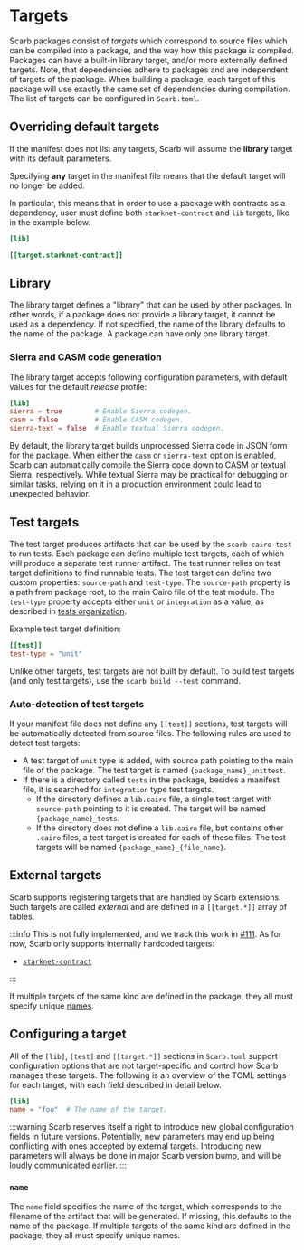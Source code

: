# Targets

Scarb packages consist of _targets_ which correspond to source files which can be compiled into a package, and the way
how this package is compiled.
Packages can have a built-in library target, and/or more externally defined targets.
Note, that dependencies adhere to packages and are independent of targets of the package.
When building a package, each target of this package will use exactly the same set of dependencies during compilation.
The list of targets can be configured in `Scarb.toml`.

## Overriding default targets

If the manifest does not list any targets, Scarb will assume the **library** target with its default parameters.

Specifying **any** target in the manifest file means that the default target will no longer be added.

In particular, this means that in order to use a package with contracts as a dependency, user must define
both `starknet-contract` and `lib` targets, like in the example below.

```toml
[lib]

[[target.starknet-contract]]

```

## Library

The library target defines a "library" that can be used by other packages.
In other words, if a package does not provide a library target, it cannot be used as a dependency.
If not specified, the name of the library defaults to the name of the package.
A package can have only one library target.

### Sierra and CASM code generation

The library target accepts following configuration parameters, with default values for the default _release_ profile:

```toml
[lib]
sierra = true        # Enable Sierra codegen.
casm = false         # Enable CASM codegen.
sierra-text = false  # Enable textual Sierra codegen.
```

By default, the library target builds unprocessed Sierra code in JSON form for the package.
When either the `casm` or `sierra-text` option is enabled, Scarb can automatically compile the Sierra code down to CASM
or textual Sierra, respectively.
While textual Sierra may be practical for debugging or similar tasks, relying on it in a production environment could
lead to unexpected behavior.

## Test targets

The test target produces artifacts that can be used by the `scarb cairo-test` to run tests.
Each package can define multiple test targets, each of which will produce a separate test runner artifact.
The test runner relies on test target definitions to find runnable tests.
The test target can define two custom properties: `source-path` and `test-type`.
The `source-path` property is a path from package root, to the main Cairo file of the test module.
The `test-type` property accepts either `unit` or `integration` as a value, as described in
[tests organization](../extensions/testing#tests-organization).

Example test target definition:

```toml
[[test]]
test-type = "unit"
```

Unlike other targets, test targets are not built by default.
To build test targets (and only test targets), use the `scarb build --test` command.

### Auto-detection of test targets

If your manifest file does not define any `[[test]]` sections, test targets will be automatically detected
from source files.
The following rules are used to detect test targets:

- A test target of `unit` type is added, with source path pointing to the main file of the package.
  The test target is named `{package_name}_unittest`.
- If there is a directory called `tests` in the package, besides a manifest file, it is searched for `integration`
  type test targets.
  - If the directory defines a `lib.cairo` file, a single test target with `source-path` pointing to it is created.
    The target will be named `{package_name}_tests`.
  - If the directory does not define a `lib.cairo` file, but contains other `.cairo` files, a test target is created
    for each of these files. The test targets will be named `{package_name}_{file_name}`.

## External targets

Scarb supports registering targets that are handled by Scarb extensions.
Such targets are called _external_ and are defined in a `[[target.*]]` array of tables.

:::info
This is not fully implemented, and we track this work in [#111](https://github.com/software-mansion/scarb/issues/111).
As for now, Scarb only supports internally hardcoded targets:

- [`starknet-contract`](../extensions/starknet/contract-target)

:::

If multiple targets of the same kind are defined in the package, they all must specify unique [names](#name).

## Configuring a target

All of the `[lib]`, `[test]` and `[[target.*]]` sections in `Scarb.toml` support configuration options that are not
target-specific and control how Scarb manages these targets.
The following is an overview of the TOML settings for each target, with each field described in detail below.

```toml
[lib]
name = "foo"  # The name of the target.
```

:::warning
Scarb reserves itself a right to introduce new global configuration fields in future versions. Potentially, new
parameters may end up being conflicting with ones accepted by external targets. Introducing new parameters will always
be done in major Scarb version bump, and will be loudly communicated earlier.
:::

### `name`

The `name` field specifies the name of the target, which corresponds to the filename of the artifact that will be
generated.
If missing, this defaults to the name of the package.
If multiple targets of the same kind are defined in the package, they all must specify unique names.
